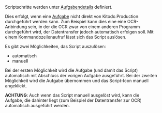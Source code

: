 Scriptschritte werden unter [Aufgabendetails](https://github.com/kitodo/kitodo-production/wiki/Bearbeitung-Aufgabe) definiert.

Dies erfolgt, wenn eine [Aufgabe](https://github.com/kitodo/kitodo-production/wiki/Aufgaben) nicht direkt von Kitodo.Production durchgeführt werden kann. Zum Beispiel kann dies eine eine OCR-Anbindung sein, in der die OCR zwar von einem anderen Programm durchgeführt wird, der Datentransfer jedoch automatisch erfolgen soll. Mit einem Kommandozeilenaufruf lässt sich das Script auslösen.

Es gibt zwei Möglichkeiten, das Script auszulösen:

* automatisch
* manuell

Bei der ersten Möglichkeit wird die Aufgabe (und damit das Script) automatisch mit Abschluss der vorigen Aufgabe ausgeführt. Bei der zweiten Möglichkeit wird die Aufgabe übernommen und das Script-Icon manuell angeklickt.

**ACHTUNG**: Auch wenn das Script manuell ausgelöst wird, kann die Aufgabe, die dahinter liegt (zum Beispiel der Datentransfer zur OCR) automatisch ausgeführt werden.